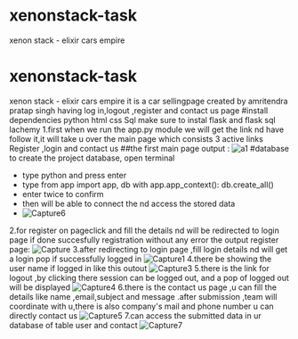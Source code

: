 # xenonstack-task
 xenon stack - elixir cars empire
# xenonstack-task
 xenon stack - elixir cars empire
 it is a car sellingpage created by amritendra pratap singh having log in,logout ,register and contact us page
 #install dependencies
 python
 html
 css
 Sql
 make sure to instal flask 
 and flask sql lachemy
 1.first when we run the app.py module we will get the link nd have follow it,it will take u over the main page 
 which consists 3 active links Register ,login and contact us 
 ##the first main page output :
![a1](https://user-images.githubusercontent.com/110092063/200916547-a6560fa6-ffba-4682-b154-143120e9bec7.PNG)
#database 
to create the project database, open terminal
- type python and press enter
- type 
    from app import app, db
    with app.app_context():
        db.create_all()
- enter twice to confirm
- then will be able to connect the nd access the stored data
- ![Capture6](https://user-images.githubusercontent.com/110092063/200919926-d39365d5-48a5-410a-bcf9-5b14564b2605.PNG)

2.for register on pageclick and fill the details nd will be redirected to login page
if done succesfully registration without any error
the output register page:
![Capture](https://user-images.githubusercontent.com/110092063/200918302-feb3423e-93e0-429a-84de-81e71a318fa0.PNG)
3.after redirecting to login page ,fill login details nd will get a login pop if successfully logged in
![Capture1](https://user-images.githubusercontent.com/110092063/200918688-3f3ced79-6fe5-4eed-8c99-ef027dad7517.PNG)
4.there be showing the user name if logged in like this outout
![Capture3](https://user-images.githubusercontent.com/110092063/200918892-d5eaeb4f-af38-4677-90e0-0a8ade1d3fb7.PNG)
5.there is the link for logout ,by clicking there session can be logged out, and a pop of logged out will be displayed
![Capture4](https://user-images.githubusercontent.com/110092063/200919081-9891695d-6bc1-4df7-8380-ac2e21d7806b.PNG)
6.there is the contact us page ,u can fill the details like name ,email,subject and message .after submission ,team will coordinate with u,there is also company's mail and phone number u can directly contact us
![Capture5](https://user-images.githubusercontent.com/110092063/200919454-d4f6d51d-6207-4a8f-8c64-44ea0b12b84c.PNG)
7.can access the submitted data in ur database of table user and contact
![Capture7](https://user-images.githubusercontent.com/110092063/202906024-74e676ae-159d-4ed1-a528-ca34e92942f1.PNG)
